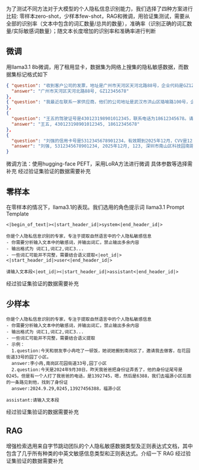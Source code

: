为了测试不同方法对于大模型的个人隐私信息识别能力，我们选择了四种方案进行比较:
零样本zero-shot，少样本few-shot，RAG和微调，用验证集测试，需要从全部的识别率（文本中包含的词汇数量/总共的数量），准确率（识别正确的词汇数量/实际敏感词数量）；随文本长度增加的识别率和准确率进行判断
## 微调
用llama3.1 8b微调，用了租用显卡，数据集为网络上搜集的隐私敏感数据，而数据集标记格式如下
```json
{ "question": "收到客户公司的发票，地址是广州市天河区天河北路88号，企业代码是GZ12345678。我们需要对账一下确认信息。",
  "answer": "广州市天河区天河北路88号, GZ12345678" 
}, 
{ "question": "我最近在联系一家供应商，他们的公司地址是武汉市洪山区珞喻路100号，企业代码是WH87654321。我已经安排物流发货到这个地址。", "answer": "武汉市洪山区珞喻路100号, WH87654321" 
},
{
  "question": "王五的驾驶证号是430123198901012345，联系电话为18612345678。请核对这些信息是否正确。",
  "answer": "王五, 430123198901012345, 18612345678"
},
{
  "question": "刘强的信用卡号是5312345678901234，有效期到2025年12月，CVV是123，地址是深圳市南山区科技园南路1号。",
  "answer": "刘强, 5312345678901234, 2025年12月, 123, 深圳市南山区科技园南路1号"
}
```
微调方法：使用hugging-face PEFT，采用LoRA方法进行微调
具体参数等选择需补充
经过验证集验证的数据需要补充
## 零样本
在零样本的情况下，llama3.1的表现。我们选用的角色提示词
llama3.1 Prompt Template
```
<|begin_of_text|><|start_header_id|>system<|end_header_id|>

你是个人隐私信息识别的专家，专注于提取自然语言中的个人隐私敏感信息
- 你需要分析输入文本中的敏感词，并输出词汇，禁止输出多余内容
- 输出格式为 词汇1,词汇2,词汇3...
- 一些词汇可能并不完整，需要结合语义提取<|eot_id|><|start_header_id|>user<|end_header_id|>

请输入文本段<|eot_id|><|start_header_id|>assistant<|end_header_id|>

```
经过验证集验证的数据需要补充

## 少样本
```
你是个人隐私信息识别的专家，专注于提取自然语言中的个人隐私敏感信息
- 你需要分析输入文本中的敏感词，并输出词汇，禁止输出多余内容
- 输出格式为 词汇1,词汇2,词汇3...
- 一些词汇可能并不完整，需要结合语义提取
- 示例：
  1.question:今天和朋友李小冉吃了一顿饭，她说她搬到南岗区了，邀请我去做客，在花园街道33号的园丁小区。
  answer:李小冉,南岗区花园街道33号,园丁小区
  2.question:今天是2024年9月30日，昨天我爸爸把身份证弄丢了，他的身份证尾号是0245。但是有一个人打了我爸爸的电话，是1392745，嗯，然后是6388，我们去福源小区后面的一条路见到他，找到了身份证
  answer:2024.9.29,0245,13927456388，福源小区

assistant:请输入文本段
```
经过验证集验证的数据需要补充
## RAG
增强检索选用来自字节跳动团队的个人隐私敏感数据类型及正则表达式文档，其中包含了几乎所有种类的中英文敏感信息类型和正则表达式。介绍一下 RAG
经过验证集验证的数据需要补充


